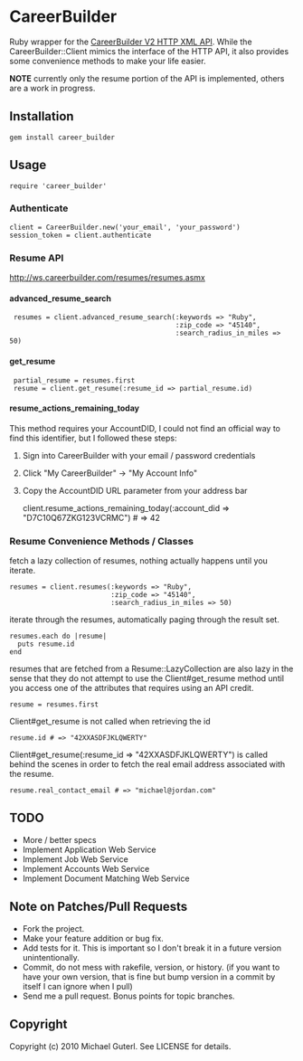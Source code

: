 # CareerBuilder

Ruby wrapper for the [CareerBuilder V2 HTTP XML API](http://ws.careerbuilder.com/schemas/).  While the CareerBuilder::Client mimics the interface of the HTTP API, it also provides some convenience methods to make your life easier.

**NOTE** currently only the resume portion of the API is implemented, others are a work in progress.

## Installation

    gem install career_builder

## Usage

    require 'career_builder'

### Authenticate

    client = CareerBuilder.new('your_email', 'your_password')
    session_token = client.authenticate

### Resume API

http://ws.careerbuilder.com/resumes/resumes.asmx

#### advanced_resume_search

     resumes = client.advanced_resume_search(:keywords => "Ruby",
                                             :zip_code => "45140",
                                             :search_radius_in_miles => 50)

#### get_resume

     partial_resume = resumes.first
     resume = client.get_resume(:resume_id => partial_resume.id)

#### resume_actions_remaining_today

This method requires your AccountDID, I could not find an official way to find this identifier, but I followed these steps:

1. Sign into CareerBuilder with your email / password credentials
2. Click "My CareerBuilder" -> "My Account Info"
3. Copy the AccountDID URL parameter from your address bar


    client.resume_actions_remaining_today(:account_did => "D7C10Q67ZKG123VCRMC") # => 42

### Resume Convenience Methods / Classes

fetch a lazy collection of resumes, nothing actually happens until you iterate.

    resumes = client.resumes(:keywords => "Ruby",
                             :zip_code => "45140",
                             :search_radius_in_miles => 50)

iterate through the resumes, automatically paging through the result set.

    resumes.each do |resume|
      puts resume.id
    end

resumes that are fetched from a Resume::LazyCollection are also lazy in the sense that they do not attempt to use the Client#get_resume method until you access one of the attributes that requires using an API credit.

    resume = resumes.first

Client#get_resume is not called when retrieving the id

    resume.id # => "42XXASDFJKLQWERTY"

Client#get_resume(:resume_id => "42XXASDFJKLQWERTY") is called behind the scenes in order to fetch the real email address associated with the resume.

    resume.real_contact_email # => "michael@jordan.com"

## TODO

* More / better specs
* Implement Application Web Service
* Implement Job Web Service
* Implement Accounts Web Service
* Implement Document Matching Web Service

## Note on Patches/Pull Requests

* Fork the project.
* Make your feature addition or bug fix.
* Add tests for it. This is important so I don't break it in a
  future version unintentionally.
* Commit, do not mess with rakefile, version, or history.
  (if you want to have your own version, that is fine but bump version in a commit by itself I can ignore when I pull)
* Send me a pull request. Bonus points for topic branches.

## Copyright

Copyright (c) 2010 Michael Guterl. See LICENSE for details.
